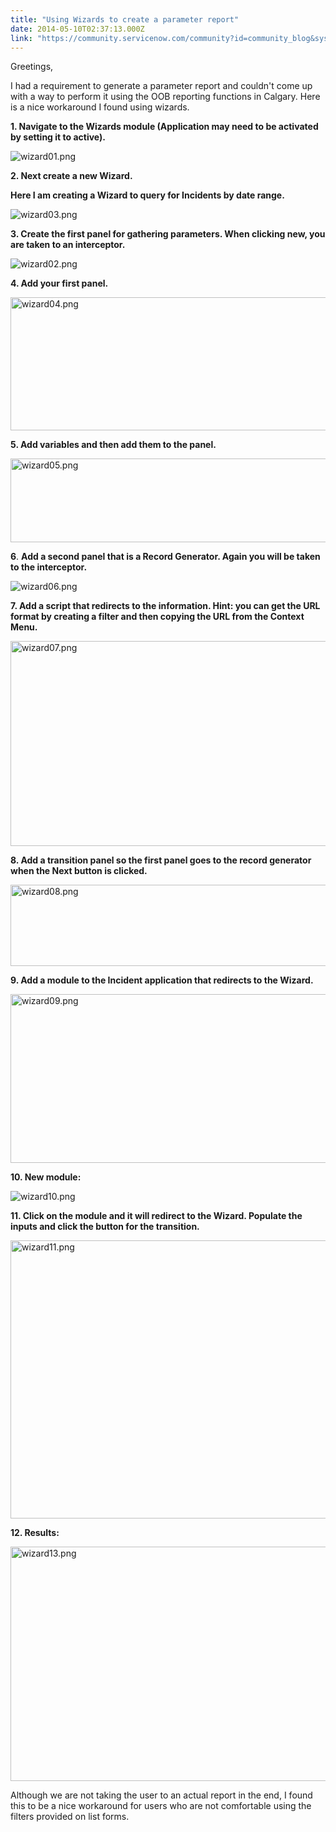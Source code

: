 ```yaml
---
title: "Using Wizards to create a parameter report"
date: 2014-05-10T02:37:13.000Z
link: "https://community.servicenow.com/community?id=community_blog&sys_id=a0ad22a9dbd0dbc01dcaf3231f9619c0"
---
```

<p>Greetings,</p><p>I had a requirement to generate a parameter report and couldn't come up with a way to perform it using the OOB reporting functions in Calgary. Here is a nice workaround I found using wizards.</p><p></p><p><strong>1. Navigate to the Wizards module (Application may need to be activated by setting it to active).</strong></p><p><img   alt="wizard01.png" class="image-0 jive-image" src="d2f38006dbd85fc03eb27a9e0f961923.iix" style="height: auto;"/></p><p><strong>2. Next create a new Wizard. </strong></p><p><strong>Here I am creating a Wizard to query for Incidents by date range.</strong></p><p><img   alt="wizard03.png" class="jive-image image-2" src="9fbfdb35dbdc53049c9ffb651f961986.iix" style="height: auto;"/></p><p></p><p><strong>3. Create the first panel for gathering parameters. When clicking new, you are taken to an interceptor.</strong></p><p><img   alt="wizard02.png" class="jive-image image-3" src="2d0f050edb1897049c9ffb651f96199a.iix" style="height: auto;"/></p><p><strong>4. Add your first panel.</strong></p><p><img   alt="wizard04.png" class="jive-image image-4" height="213" src="a4daa886db94dfc068c1fb651f961931.iix" style="height: 213px; width: 815.185px;" width="815"/></p><p></p><p><strong>5. Add variables and then add them to the panel.</strong></p><p><img   alt="wizard05.png" class="jive-image image-5" src="cae6800adb981304b322f4621f96190b.iix" style="height: 134px; width: 620px;"/></p><p></p><p><strong>6</strong>. <strong>Add a second panel that is a Record Generator. Again you will be taken to the interceptor.</strong></p><p><img   alt="wizard06.png" class="jive-image image-6" src="31a4efb5dbdc9f04e9737a9e0f9619d0.iix" style="height: auto;"/></p><p><strong>7. Add a script that redirects to the information. Hint: you can get the URL format by creating a filter and then copying the URL from the Context Menu.</strong></p><p><img   alt="wizard07.png" class="jive-image image-7" height="328" src="44080502db9497049c9ffb651f9619e7.iix" style="height: 328px; width: 907.857px;" width="908"/></p><p><strong>8. Add a transition panel so the first panel goes to the record generator when the Next button is clicked.</strong></p><p><img   alt="wizard08.png" class="jive-image image-8" src="8e97ecc2db14dfc068c1fb651f9619a1.iix" style="height: 130px; width: 620px;"/></p><p></p><p><strong>9. Add a module to the Incident application that redirects to the Wizard.</strong></p><p><img   alt="wizard09.png" class="jive-image image-9" height="270" src="108e0846db1417041dcaf3231f9619c5.iix" style="height: 270px; width: 876.44px;" width="876"/></p><p><strong>10. New module:</strong></p><p><img   alt="wizard10.png" class="image-10 jive-image" src="69baa7b9dbd09b048c8ef4621f9619e5.iix" style="height: auto;"/></p><p><strong>11. Click on the module and it will redirect to the Wizard. Populate the inputs and click the button for the transition.</strong></p><p><img   alt="wizard11.png" class="jive-image image-11" src="fa8dcd0edbd41b04ed6af3231f961905.iix" style="height: 445px; width: 620px;"/></p><p></p><p><strong>12. Results:</strong></p><p><img   alt="wizard13.png" class="jive-image image-12" height="375" src="d92ba482dbd4dfc03eb27a9e0f9619e5.iix" style="height: 375px; width: 782.828px;" width="783"/></p><p></p><p>Although we are not taking the user to an actual report in the end, I found this to be a nice workaround for users who are not comfortable using the filters provided on list forms.</p>